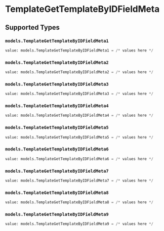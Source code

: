 # TemplateGetTemplateByIDFieldMeta


## Supported Types

### `models.TemplateGetTemplateByIDFieldMeta1`

```python
value: models.TemplateGetTemplateByIDFieldMeta1 = /* values here */
```

### `models.TemplateGetTemplateByIDFieldMeta2`

```python
value: models.TemplateGetTemplateByIDFieldMeta2 = /* values here */
```

### `models.TemplateGetTemplateByIDFieldMeta3`

```python
value: models.TemplateGetTemplateByIDFieldMeta3 = /* values here */
```

### `models.TemplateGetTemplateByIDFieldMeta4`

```python
value: models.TemplateGetTemplateByIDFieldMeta4 = /* values here */
```

### `models.TemplateGetTemplateByIDFieldMeta5`

```python
value: models.TemplateGetTemplateByIDFieldMeta5 = /* values here */
```

### `models.TemplateGetTemplateByIDFieldMeta6`

```python
value: models.TemplateGetTemplateByIDFieldMeta6 = /* values here */
```

### `models.TemplateGetTemplateByIDFieldMeta7`

```python
value: models.TemplateGetTemplateByIDFieldMeta7 = /* values here */
```

### `models.TemplateGetTemplateByIDFieldMeta8`

```python
value: models.TemplateGetTemplateByIDFieldMeta8 = /* values here */
```

### `models.TemplateGetTemplateByIDFieldMeta9`

```python
value: models.TemplateGetTemplateByIDFieldMeta9 = /* values here */
```

